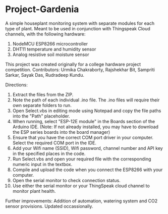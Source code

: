 # Project-Gardenia
A simple houseplant monitoring system with separate modules for each type of plant.
Meant to be used in conjunction with Thingspeak Cloud channels, with the following hardware:
1. NodeMCU ESP8266 microcontroller
2. DHT11 temperature and humidity sensor
3. Analog resistive soil moisture sensor

This project was created originally for a college hardware project competition.
Contributors: Urmika Chakraborty, Rajshekhar Bit, Sampriti Sarkar, Sayak Das, Rudradeep Kundu.

Directions:
1. Extract the files from the ZIP.
2. Note the path of each individual .ino file. The .ino files will require their own separate folders to run.
3. Open Select.vbs in editing mode using Notepad and copy the file paths into the "Path" placeholder.
4. When running, select "ESP-12E module" in the Boards section of the Arduino IDE. (Note: If not already installed, you may have to download the ESP series boards
   into the board manager)
5. Ensure that you have the correct COM port driver in your computer. Select the required COM port in the IDE.
6. Add your Wifi name (SSID), Wifi password, channel number and API key in the specified places in the code.
7. Run Select.vbs and open your required file with the corresponding numeric input in the textbox.
8. Compile and upload the code when you connect the ESP8266 with your computer.
9. Open the serial monitor to check connection status.
10. Use either the serial monitor or your ThingSpeak cloud channel to monitor plant health.

Further improvements: Addition of automation, watering system and CO2 sensor provisions.
Updated occassionally.
